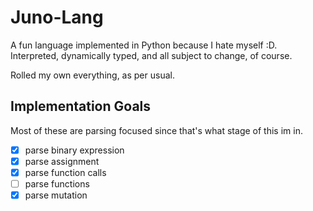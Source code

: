 # Juno-Lang

A fun language implemented in Python because I hate myself :D. Interpreted, dynamically typed, and all subject to change, of course. 

Rolled my own everything, as per usual.

## Implementation Goals

Most of these are parsing focused since that's what stage of this im in.

- [x] parse binary expression
- [x] parse assignment
- [x] parse function calls
- [ ] parse functions
- [x] parse mutation
